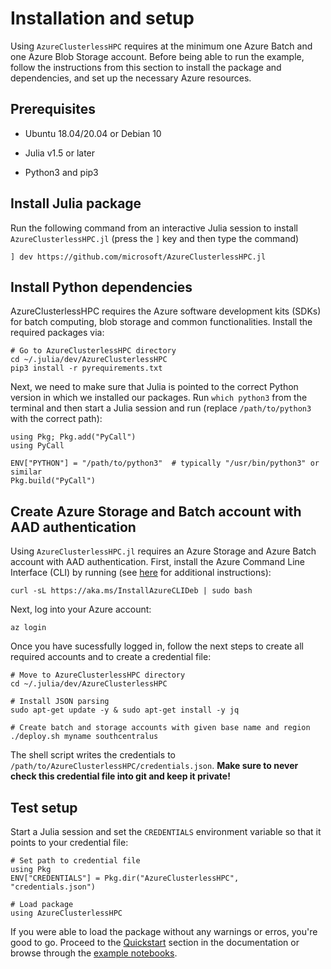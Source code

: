 # Installation and setup

Using `AzureClusterlessHPC` requires at the minimum one Azure Batch and one Azure Blob Storage account. Before being able to run the example, follow the instructions from this section to install the package and dependencies, and set up the necessary Azure resources.

## Prerequisites

- Ubuntu 18.04/20.04 or Debian 10

- Julia v1.5 or later

- Python3 and pip3


## Install Julia package

Run the following command from an interactive Julia session to install `AzureClusterlessHPC.jl` (press the `]` key and then type the command)

```
] dev https://github.com/microsoft/AzureClusterlessHPC.jl
```


## Install Python dependencies

AzureClusterlessHPC requires the Azure software development kits (SDKs) for batch computing, blob storage and common functionalities. Install the required packages via:

```
# Go to AzureClusterlessHPC directory
cd ~/.julia/dev/AzureClusterlessHPC
pip3 install -r pyrequirements.txt
```

Next, we need to make sure that Julia is pointed to the correct Python version in which we installed our packages. Run `which python3` from the terminal and then start a Julia session and run (replace `/path/to/python3` with the correct path):

```
using Pkg; Pkg.add("PyCall")
using PyCall

ENV["PYTHON"] = "/path/to/python3"  # typically "/usr/bin/python3" or similar
Pkg.build("PyCall")
```

## Create Azure Storage and Batch account with AAD authentication

Using `AzureClusterlessHPC.jl` requires an Azure Storage and Azure Batch account with AAD authentication. First, install the Azure Command Line Interface (CLI) by running (see [here](https://docs.microsoft.com/en-us/cli/azure/) for additional instructions):

```
curl -sL https://aka.ms/InstallAzureCLIDeb | sudo bash
```

Next, log into your Azure account:

```
az login
```

Once you have sucessfully logged in, follow the next steps to create all required accounts and to create a credential file:

```
# Move to AzureClusterlessHPC directory
cd ~/.julia/dev/AzureClusterlessHPC

# Install JSON parsing
sudo apt-get update -y & sudo apt-get install -y jq

# Create batch and storage accounts with given base name and region
./deploy.sh myname southcentralus
```

The shell script writes the credentials to `/path/to/AzureClusterlessHPC/credentials.json`. **Make sure to never check this credential file into git and keep it private!**


## Test setup

Start a Julia session and set the `CREDENTIALS` environment variable so that it points to your credential file:

```
# Set path to credential file
using Pkg
ENV["CREDENTIALS"] = Pkg.dir("AzureClusterlessHPC", "credentials.json")

# Load package
using AzureClusterlessHPC
```

If you were able to load the package without any warnings or erros, you're good to go. Proceed to the [Quickstart](https://microsoft.github.io/AzureClusterlessHPC.jl/quickstart/) section in the documentation or browse through the [example notebooks](https://github.com/microsoft/AzureClusterlessHPC.jl/tree/main/examples).